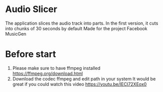 # Audio Slicer
The application slices the audio track into parts. 
In the first version, it cuts into chunks of 30 seconds by default
Made for the project Facebook MusicGen

# Before start

1. Please make sure to have ffmpeg installed
https://ffmpeg.org/download.html
2. Download the codec ffmpeg and edit path in your system
It would be great if you could watch this video https://youtu.be/IECI72XEox0
